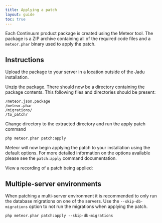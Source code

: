 ```yaml
---
title: Applying a patch
layout: guide
toc: true
---
```

Each Continuum product package is created using the Meteor tool.
The package is a ZIP archive containing all of the required code files and a `meteor.phar` binary used to apply the patch.

## Instructions

Upload the package to your server in a location outside of the Jadu installation.

Unzip the package. There should now be a directory containing the package contents. This following files and directories should be present:

    /meteor.json.package
    /meteor.phar
    /migrations/
    /to_patch/

Change directory to the extracted directory and run the apply patch command

    php meteor.phar patch:apply

Meteor will now begin applying the patch to your installation using the default options.
For more detailed information on the options available please see the `patch:apply` command documentation.

View a recording of a patch being applied:
<script type="text/javascript" src="https://asciinema.org/a/7iz18307vbaaymu9tikdl9oi0.js" id="asciicast-7iz18307vbaaymu9tikdl9oi0" async></script>

## Multiple-server environments

When patching a multi-server environment it is recommended to only run the database migrations on one of the servers.
Use the `--skip-db-migrations` option to not run the migrations when applying the patch.

    php meteor.phar patch:apply --skip-db-migrations
